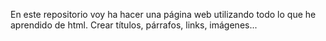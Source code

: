 En este repositorio voy ha hacer una página web utilizando todo lo que he aprendido de html.
Crear títulos, párrafos, links, imágenes...